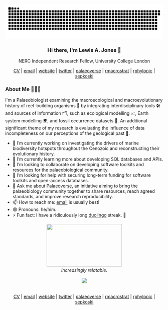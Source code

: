 <div align="center">
  <picture>
    <source media="(prefers-color-scheme: dark)" srcset="https://github.com/LewisAJones/LewisAJones/blob/output/github-contribution-grid-snake-dark.svg" />
    <source media="(prefers-color-scheme: light)" srcset="https://github.com/LewisAJones/LewisAJones/blob/output/github-contribution-grid-snake.svg" />
    <img alt="github-snake" src="https://github.com/LewisAJones/LewisAJones/blob/output/github-contribution-grid-snake.svg" />
  </picture>
</div>

<h3 align="center">
  Hi there, I'm Lewis A. Jones 👋
</h3>
<p align="center">
  NERC Independent Research Fellow, University College London
</p>

<p align="center">
    <a href="https://lewisajones.github.io/cv-markdown/">CV</a> | <a href="mailto:LewisA.Jones@outlook.com">email</a> | <a href="https://lewisajones.com">website</a> | <a href="https://twitter.com/LewisAlanJones">twitter</a> | <a href="https://palaeoverse.palaeoverse.org">palaeoverse</a> | <a href="https://rmacrostrat.palaeoverse.org">rmacrostrat</a> | <a href="https://rphylopic.palaeoverse.org">rphylopic</a> | <a href="https://sepkoski.palaeoverse.org">sepkoski</a> 
</p>

<h3 align="left">About Me 👨🏻‍💻</h3>

I'm a Palaeobiologist examining the macroecological and macroevolutionary history of reef-building organisms 🪸 by integrating interdisciplinary tools 🛠️ and sources of information 🗂️, such as ecological modelling 📈, Earth system modelling 🌍, and fossil occurrence datasets 🦴. An additional significant theme of my research is evaluating the influence of data incompleteness on our perceptions of the geological past 🧩.

- 🔭 I’m currently working on investigating the drivers of marine biodiversity hotspots throughout the Cenozoic and reconstructing their evolutionary history.
- 🌱 I’m currently learning more about developing SQL databases and APIs.
- 👯 I’m looking to collaborate on developing software toolkits and resources for the palaeobiological community.  
- 🤔 I’m looking for help with securing long-term funding for software toolkits and open-access databases.
- 💬 Ask me about [Palaeoverse](https://github.com/palaeoverse), an initiative aiming to bring the palaeobiology community together to share resources, reach agreed standards, and improve research reproducibility.
- 📫 How to reach me: [email](mailto:LewisA.Jones@outlook.com) is usually best!
- 😄 Pronouns: he/him.
- ⚡ Fun fact: I have a ridiculously long [duolingo](https://www.duolingo.com/profile/LewisAJones) streak. 🦉  

<div align="center">
  <picture>
    <img height="135" width="240" src="https://media1.giphy.com/media/13HgwGsXF0aiGY/giphy.gif"  />
  </picture>
  <br>
  <i>Increasingly relatable.</i>
</div>
<br>
<div align="center">
    <img src="https://visitor-badge.laobi.icu/badge?page_id=lewisajones.lewisajones"/>
</div>
<br>
<p align="center">
    <a href="https://lewisajones.github.io/cv-markdown/">CV</a> | <a href="mailto:LewisA.Jones@outlook.com">email</a> | <a href="https://lewisajones.com">website</a> | <a href="https://twitter.com/LewisAlanJones">twitter</a> | <a href="https://palaeoverse.palaeoverse.org">palaeoverse</a> | <a href="https://rmacrostrat.palaeoverse.org">rmacrostrat</a> | <a href="https://rphylopic.palaeoverse.org">rphylopic</a> | <a href="https://sepkoski.palaeoverse.org">sepkoski</a> 
</p>
